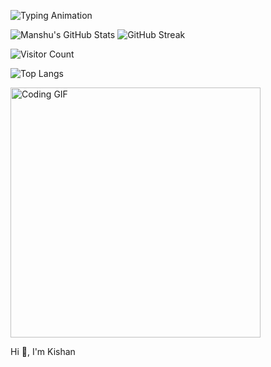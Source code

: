 ![Typing Animation](https://readme-typing-svg.demolab.com?font=Fira+Code&size=24&duration=4000&color=0075FF&lines=Hi+👋+I'm+Manshu;I'm+a+Full-Stack+Developer!;Open+Source+Contributor)

![Manshu's GitHub Stats](https://github-readme-stats.vercel.app/api?username=ManshuSengar&show_icons=true&theme=radical)    ![GitHub Streak](https://streak-stats.demolab.com?user=ManshuSengar&theme=highcontrast&hide_border=true)

![Visitor Count](https://komarev.com/ghpvc/?username=ManshuSengar&color=blue&style=flat-square)

![Top Langs](https://github-readme-stats.vercel.app/api/top-langs/?username=ManshuSengar&layout=compact&theme=tokyonight)

<img src="https://media.giphy.com/media/LmNwrBhejkK9EFP504/giphy.gif" width="400" alt="Coding GIF">

Hi 👋, I'm Kishan
